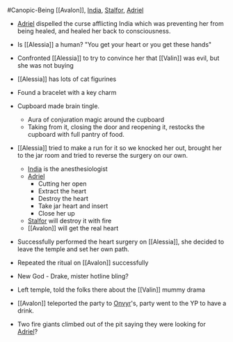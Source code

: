 #Canopic-Being 
[[Avalon]], [India](PCs/Current/India.md), [Stalfor](PCs/Current/Stalfor.md), [Adriel](PCs/Current/Adriel.md)

- [Adriel](PCs/Current/Adriel.md) dispelled the curse afflicting India which was preventing her from being healed, and healed her back to consciousness.
- Is [[Alessia]] a human? "You get your heart or you get these hands"

- Confronted [[Alessia]] to try to convince her that [[Valin]] was evil, but she was not buying
- [[Alessia]] has lots of cat figurines
- Found a bracelet with a key charm
- Cupboard made brain tingle.
	- Aura of conjuration magic around the cupboard
	- Taking from it, closing the door and reopening it, restocks the cupboard with full pantry of food. 

- [[Alessia]] tried to make a run for it so we knocked her out, brought her to the jar room and tried to reverse the surgery on our own.
	- [India](PCs/Current/India.md) is the anesthesiologist
	- [Adriel](PCs/Current/Adriel.md) 
		- Cutting her open
		- Extract the heart
		- Destroy the heart
		- Take jar heart and insert
		- Close her up
	- [Stalfor](PCs/Current/Stalfor.md) will destroy it with fire
	- [[Avalon]] will get the real heart

- Successfully performed the heart surgery on [[Alessia]], she decided to leave the temple and set her own path.
- Repeated the ritual on [[Avalon]] successfully

- New God - Drake, mister hotline bling?

- Left temple, told the folks there about the [[Valin]] mummy drama

- [[Avalon]] teleported the party to [Onvyr](NPCs/Living/Onvyr.md)'s, party went to the YP to have a drink.

- Two fire giants climbed out of the pit saying they were looking for [Adriel](PCs/Current/Adriel.md)?

